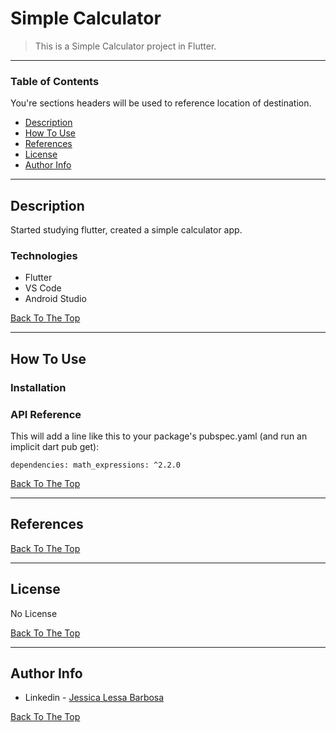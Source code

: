 # **Simple Calculator**

> This is a Simple Calculator project in Flutter.

---

### **Table of Contents**

You're sections headers will be used to reference location of destination.

- [Description](https://github.com/JessicaLBarbosa/Simple-Calculator/blob/master/README.md#description)
- [How To Use](https://github.com/JessicaLBarbosa/Simple-Calculator/blob/master/README.md#how-to-use)
- [References](https://github.com/JessicaLBarbosa/Simple-Calculator/blob/master/README.md#references)
- [License](https://github.com/JessicaLBarbosa/Simple-Calculator/blob/master/README.md#license)
- [Author Info](https://github.com/JessicaLBarbosa/Simple-Calculator/blob/master/README.md#author-info)

---

## **Description**

Started studying flutter, created a simple calculator app.

### **Technologies**

- Flutter
- VS Code
- Android Studio

[Back To The Top](https://github.com/JessicaLBarbosa/Simple-Calculator/blob/master/README.md)

---

## **How To Use**

### **Installation**


### **API Reference**

This will add a line like this to your package's pubspec.yaml (and run an implicit dart pub get):

`dependencies:
  math_expressions: ^2.2.0`

[Back To The Top](https://github.com/JessicaLBarbosa/Simple-Calculator/blob/master/README.md)

---

## **References**

[Back To The Top](https://github.com/JessicaLBarbosa/Simple-Calculator/blob/master/README.md)

---

## **License**

No License

[Back To The Top](https://github.com/JessicaLBarbosa/Simple-Calculator/blob/master/README.md)

---

## **Author Info**

- Linkedin - [Jessica Lessa Barbosa](https://www.linkedin.com/in/jessica-lessa-barbosa/)

[Back To The Top](https://github.com/JessicaLBarbosa/Simple-Calculator/blob/master/README.md)
